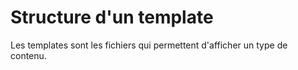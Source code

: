 # Structure d'un template

Les templates sont les fichiers qui permettent d'afficher un type de contenu.